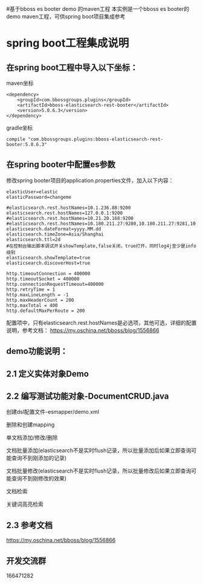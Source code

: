 #基于bboss es booter demo 的maven工程
本实例是一个bboss es booter的demo maven工程，可供spring boot项目集成参考


# spring boot工程集成说明
## 在spring boot工程中导入以下坐标：

maven坐标
```
<dependency>
    <groupId>com.bbossgroups.plugins</groupId>
    <artifactId>bboss-elasticsearch-rest-booter</artifactId>
    <version>5.0.6.3</version>
</dependency>
```
gradle坐标
```
compile "com.bbossgroups.plugins:bboss-elasticsearch-rest-booter:5.0.6.3"
```
## 在spring booter中配置es参数
修改spring booter项目的application.properties文件，加入以下内容：
```
elasticUser=elastic
elasticPassword=changeme

#elasticsearch.rest.hostNames=10.1.236.88:9200
elasticsearch.rest.hostNames=127.0.0.1:9200
#elasticsearch.rest.hostNames=10.21.20.168:9200
#elasticsearch.rest.hostNames=10.180.211.27:9280,10.180.211.27:9281,10.180.211.27:9282
elasticsearch.dateFormat=yyyy.MM.dd
elasticsearch.timeZone=Asia/Shanghai
elasticsearch.ttl=2d
#在控制台输出脚本调试开关showTemplate,false关闭，true打开，同时log4j至少是info级别
elasticsearch.showTemplate=true
elasticsearch.discoverHost=true

http.timeoutConnection = 400000
http.timeoutSocket = 400000
http.connectionRequestTimeout=400000
http.retryTime = 1
http.maxLineLength = -1
http.maxHeaderCount = 200
http.maxTotal = 400
http.defaultMaxPerRoute = 200
```
配置项中，只有elasticsearch.rest.hostNames是必选项，其他可选，详细的配置说明，参考文档：
https://my.oschina.net/bboss/blog/1556866

## demo功能说明：

## 2.1 定义实体对象Demo

## 2.2 编写测试功能对象-DocumentCRUD.java
   创建dsl配置文件-esmapper/demo.xml
   
   删除和创建mapping
   
   单文档添加/修改/删除
   
   文档批量添加(elasticsearch不是实时flush记录，所以批量添加后如果立即查询可能查询不到刚添加的记录)
   
   文档批量修改(elasticsearch不是实时flush记录，所以批量修改后如果立即查询可能查询不到刚修改的效果)
   
   文档检索
   
   关键词高亮检索
   
## 2.3 参考文档
https://my.oschina.net/bboss/blog/1556866

## 开发交流群
166471282
  
